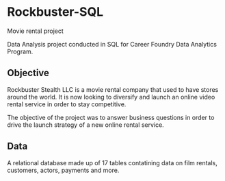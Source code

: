 # Rockbuster-SQL
Movie rental project

Data Analysis project conducted in SQL for Career Foundry Data Analytics Program.

## Objective
Rockbuster Stealth LLC is a movie rental company that used to have stores around the world. It is now looking to diversify and launch an online video rental service in order to stay competitive.

The objective of the project was to answer business questions in order to drive the launch strategy of a new online rental service.

## Data
A relational database made up of 17 tables contatining data on film rentals, customers, actors, payments and more. 
